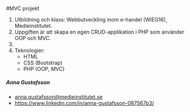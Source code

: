 #MVC projekt
1. Utbildning och klass: Webbutveckling inom e-handel (WIEG16), Medieinstitutet.
2. Uppgiften är att skapa en egen CRUD-applikation i PHP som använder OOP och MVC.
3. 
4. Teknologier:
    * HTML
    * CSS (Bootstrap)
    * PHP (OOP, MVC) 
    
##### Anna Gustafsson
  * anna.gustafsson@medieinstitutet.se
  * https://www.linkedin.com/in/anna-gustafsson-087567b3/
